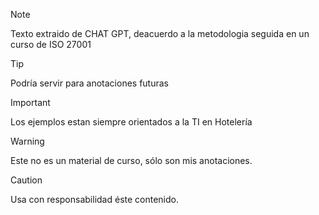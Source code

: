 > [!NOTE]
> Texto extraido de CHAT GPT, deacuerdo a la metodologia seguida en un curso de ISO 27001

> [!TIP]
> Podría servir para anotaciones futuras

> [!IMPORTANT]
> Los ejemplos estan siempre orientados a la TI en Hotelería

> [!WARNING]
> Este no es un material de curso, sólo son mis anotaciones.

> [!CAUTION]
> Usa con responsabilidad éste contenido.

